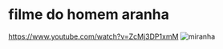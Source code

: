 # filme do homem aranha 
https://www.youtube.com/watch?v=ZcMj3DP1xmM
![miranha](https://github.com/user-attachments/assets/e71adfac-03ed-443a-b3bd-4aca7e8bfd2a)
